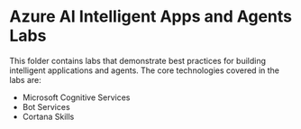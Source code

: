 # Azure AI Intelligent Apps and Agents Labs

This folder contains labs that demonstrate best practices for building intelligent applications and agents. The core technologies covered in the labs are: 
- Microsoft Cognitive Services
- Bot Services
- Cortana Skills






